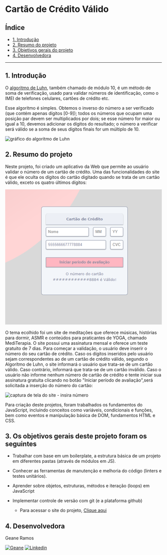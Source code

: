 # Cartão de Crédito Válido

## Índice

* [1. Introdução](#1-Introdução)
* [2. Resumo do projeto](#2-resumo-do-projeto)
* [3. Objetivos gerais do projeto](#3-os-objetivos-gerais-deste-projeto-foram-os-seguintes)
* [4. Desenvolvedora](#4-desenvolvedora)

***

## 1. Introdução

O [algoritmo de Luhn](https://en.wikipedia.org/wiki/Luhn_algorithm), também
chamado de módulo 10, é um método de soma de verificação, usado para validar
números de identificação, como o IMEI de telefones celulares, cartões de crédito
etc.

Esse algoritmo é simples. Obtemos o inverso do número a ser verificado (que
contém apenas dígitos [0-9]); todos os números que ocupam uma posição par devem
ser multiplicados por dois; se esse número for maior ou igual a 10, devemos
adicionar os dígitos do resultado; o número a verificar será válido se a soma de
seus dígitos finais for um múltiplo de 10.

![gráfico do algoritmo de
Luhn](https://www.101computing.net/wp/wp-content/uploads/Luhn-Algorithm.png)

## 2. Resumo do projeto

Neste projeto, foi criado um aplicativo da Web que permite ao usuário validar o número de um cartão de crédito.  Uma das funcionalidades do site é que ele oculta os dígitos do cartão digitado quando se trata de um cartão válido, exceto os quatro últimos dígitos:

![captura de tela do site](src/img/card%20validation.png)

O tema ecolhido foi um site de meditações que oferece músicas, histórias para dormir, ASMR e conteúdos para 
praticantes de YOGA, chamado MediTerapia. O site possui uma assinatura mensal e oferece um teste gratuito de 7 dias. Para começar a validação, o usuário deve inserir o número do seu cartão de crédito. Caso os dígitos inseridos pelo usuário
sejam correspondentes ao de um cartão de crédito válido, segundo o Algorítmo de Luhn, o site informará o usuário que trata-se de um cartão válido. Caso contrário, informará que trata-se de um cartão inválido. Caso o usuário não informe nenhum número de cartão de crédito e tente iniciar sua assinatura gratuita clicando no botão "Iniciar período de avaliação",será solicitada a inserção do número do cartão:

 ![captura de tela do site - insira número](src/img/card%20validation%20-%20insira%20n%C3%BAmero.png) 

Para criação deste projetos, foram trabalhados os fundamentos do JavaScript, incluindo conceitos como variáveis, condicionais e funções, bem como eventos e manipulação básica de DOM, fundamentos HTML e CSS.

## 3. Os objetivos gerais deste projeto foram os seguintes

* Trabalhar com base em um boilerplate, a estrutura básica de um projeto em diferentes
  pastas (através de módulos em JS).
* Conhecer as ferramentas de manutenção e melhoria do código (linters e testes
  unitários).
* Aprender sobre objetos, estruturas, métodos e iteração (loops) em JavaScript
* Implementar controle de versão com git (e a plataforma github)

  * Para acessar o site do projeto, [Clique aqui](https://geanemr.github.io/SAP010-card-validation/)

## 4. Desenvolvedora

Geane Ramos

[![Geane](https://img.shields.io/badge/-Github-000?style=flat-square&logo=Github&logoColor=white&link=https)](https://github.com/geanemr)  [![Linkedin](https://img.shields.io/badge/-LinkedIn-blue?style=flat-square&logo=Linkedin&logoColor=white&link=https://linkedin.com/in/geane-moraes-ramos)](https://www.linkedin.com/in/geane-moraes-ramos/)


